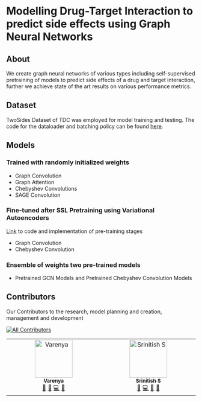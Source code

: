 # Modelling Drug-Target Interaction to predict side effects using Graph Neural Networks

## About
We create graph neural networks of various types including self-supervised pretraining of models to predict side effects of a drug and target interaction, further we achieve state of the art results on various performance metrics.

## Dataset
TwoSides Dataset of TDC was employed for model training and testing. The code for the dataloader and batching policy can be found <a href="https://github.com/Deceptrax123/GNN-Dataloader-For-Chemical-Interaction-Applications">here</a>.

## Models
### Trained with randomly initialized weights
- Graph Convolution
- Graph Attention
- Chebyshev Convolutions
- SAGE Convolution
  
### Fine-tuned after SSL Pretraining using Variational Autoencoders
<a href="https://github.com/Deceptrax123/Graph-VAE">Link</a> to code and implementation of pre-training stages 
- Graph Convolution
- Chebyshev Convolution

### Ensemble of weights two pre-trained models

- Pretrained GCN Models  and Pretrained Chebyshev Convolution Models

## Contributors
Our Contributors to the research, model planning and creation, management and development
<!-- ALL-CONTRIBUTORS-LIST:START - Do not remove or modify this section -->
<!-- prettier-ignore-start -->
<!-- markdownlint-disable -->
<!-- ALL-CONTRIBUTORS-BADGE:START - Do not remove or modify this section -->
[![All Contributors](https://img.shields.io/badge/all_contributors-2-orange.svg?style=flat-square)](#contributors-)
<!-- ALL-CONTRIBUTORS-BADGE:END -->
<table>
  <tbody>
    <tr>
      <td align="center" valign="top" width="14.28%"><a href="https://github.com/Varenya007"><img src="https://avatars.githubusercontent.com/u/90688425?v=4?s=100" width="100px;" alt="Varenya"/><br /><sub><b>Varenya</b></sub></a><br /><a href="#data-Varenya007" title="Data">🔣</a> <a href="#research-Varenya007" title="Research">🔬</a> <a href="#code-Varenya007" title="Code">💻</a> <a href="#projectManagement-Varenya007" title="Project Management">📆</a></td>
      <td align="center" valign="top" width="14.28%"><a href="https://github.com/Deceptrax123"><img src="https://avatars.githubusercontent.com/u/87447180?v=4?s=100" width="100px;" alt="Srinitish S"/><br /><sub><b>Srinitish S</b></sub></a><br /><a href="#data-Deceptrax123" title="Data">🔣</a> <a href="https://github.com/Deceptrax123/Drug-Interaction-Using-GNNs/commits?author=Deceptrax123" title="Code">💻</a> <a href="#research-Deceptrax123" title="Research">🔬</a> <a href="#maintenance-Deceptrax123" title="Maintenance">🚧</a></td>
    </tr>
  </tbody>
</table>

<!-- markdownlint-restore -->
<!-- prettier-ignore-end -->

<!-- ALL-CONTRIBUTORS-LIST:END -->
<!-- markdownlint-disable -->

<!-- markdownlint-restore -->
<!-- prettier-ignore-end -->

<!-- ALL-CONTRIBUTORS-LIST:END -->